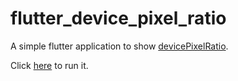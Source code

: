 # flutter_device_pixel_ratio

A simple flutter application to show [devicePixelRatio](https://developer.mozilla.org/en-US/docs/Web/API/Window/devicePixelRatio).

Click [here](https://dwrobel.github.io/flutter_device_pixel_ratio/#/) to run it.
